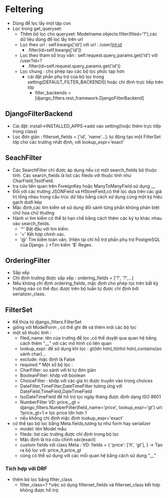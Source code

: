 # Feltering
* Dùng để lọc lấy một tập con 
* Lọc trong get_queryset:
   * Thêm bộ lọc cho queryset: Modelname.objects.filter(filed='?'),các dữ liệu dùng để lọc lấy trên url
   * Lọc theo url : self.kwargs['id'] với url : /user/<int:id>
       * .filter(id=self.kwargs['id'])
   * Lọc theo tham số truy vấn : self.request.query_params.get('id') với /user?id=?
       * .filter(id=self.request.query_params.get('id'))
   * Lọc chung : cho phép tạo các bộ lọc phức tạp hơn
      * cài đặt phần phụ trợ của bộ lọc trong setting(DEFAULT_FILTER_BACKENDS) hoặc chỉ định trực tiếp trên lớp 
          * filter_backends = [django_filters.rest_framework.DjangoFilterBackend]
## DjangoFilterBackend
   * Cài đặt: install->INSTALLED_APPS->add vào setting(hoặc thêm trực tiếp trong class)
   * Lọc đơn giản : filterset_fields = ['id', 'name'...]: tự động tạo một FilterSet lớp cho các trường nhất định, 
   với lookup_expr='exact'
## SeachFilter
   * Các SearchFilter chỉ được áp dụng nếu có một search_fields bộ thuộc tính. Các search_fields là list các fileds với thuộc tính như CharField,TextField.
   * tra cứu liên quan trên ForeignKey hoặc ManyToManyField sử dụng __
   * Đối với các trường JSONField và HStoreField,có thể lọc dựa trên các giá trị lồng nhau trong cấu trúc dữ liệu bằng cách sử dụng cùng một ký hiệu gạch dưới kép
   *  Mặc định,các tìm kiếm sẽ sử dụng đối sánh từng phần không phân biệt chữ hoa chữ thường
   * Hành vi tìm kiếm có thể bị hạn chế bằng cách thêm các ký tự khác nhau vào search_fields.
       * '^' Bắt đầu với tìm kiếm.
       * '=' Kết hợp chính xác.
       * '@' Tìm kiếm toàn văn. (Hiện tại chỉ hỗ trợ phần phụ trợ PostgreSQL của Django .)
       *Tìm kiếm '$' Regex.
## OrderingFilter
   * Sắp xếp
   * Chỉ định trường được sắp xếp : ordering_fields = ['?', '?',...]
   * Nếu không chỉ định ordering_fields, mặc định cho phép lọc trên bất kỳ trường nào có thể đọc được trên bộ tuần tự được chỉ định bởi serializer_class.

## FilterSet
   * Kế thừa từ django_filters.FilterSet
   * giống với ModelForm , có thể ghi đè  và thêm mới các bộ lọc
   * một số thuộc tính :
       * filed_name: tên của trường để lọc ,có thể duyệt qua quan hệ bằng cách thêm "__" với các mô hình có liên quan
       * lookup_expr: để sử dụng khi lọc : gt(lớn hơn),lt(nhỏ hơn),contains(so sánh char)...
       * exclude: mặc định là False
       * required
    * Một số bộ lọc :
       * CharFilter: so sánh với kí tự đơn giản
       * BooleanFilter: khớp với boolean
       * ChoiceFilter : khớp với các giá trị được truyền vào trong choices 
       * DateFilter,TimeFilter,DateTimeFilter tương ứng với DateField,TimeField,DateTimeField
       * IsoDateTimeField để hỗ trợ lọc ngày tháng được định dạng ISO 8601
       * NumberFilter
       VD: price__gt = django_filters.NumberFilter(field_name='price', lookup_expr='gt')
       url: ?price_gt=1-> lọc price lớn hơn 1
       * nếu không chỉ định mặc định lookup_expr='exact'
   * có thể tạo bộ lọc bằng Meta.fields,tương tự như form hay serializer
       * model: tên Model mẫu 
       * fileds: list các trường được chỉ định trong bộ lọc
       * Mặc định là tra cứu chính xác(exact)
       * custom fields với class Meta :
           VD: fields = {
            'price': ['lt', 'gt'],
        }
        -> Tạo ra bộ lọc  với :price_lt,price_gt
       * cũng có thể sử dụng với các mối quan hệ bằng cách sử dụng "__"
### Tích hợp với DRF
   * thêm bộ lọc bằng filter_class
       * filter_class=?
   *việc sử dụng filterset_fields và filterset_class kết hợp không được hỗ trợ.
